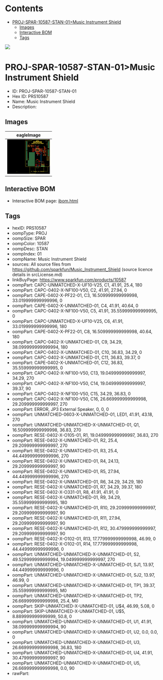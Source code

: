 



Contents
========

* [PROJ-SPAR-10587-STAN-01>Music Instrument Shield](#proj-spar-10587-stan-01music-instrument-shield)
	* [Images](#images)
	* [Interactive BOM](#interactive-bom)
	* [Tags](#tags)
  
![][im]
# PROJ-SPAR-10587-STAN-01>Music Instrument Shield

- ID: PROJ-SPAR-10587-STAN-01
- Hex ID: PRS10587
- Name: Music Instrument Shield
- Description: 

## Images
  
  

|eagleImage|
| :---: |
|[![eagleImage](eagleImage_140.png)](eagleImage_600.png)|

## Interactive BOM

- Interactive BOM page: [ibom.html](kicad/bom/ibom.html)

## Tags

- hexID: PRS10587
- oompType: PROJ
- oompSize: SPAR
- oompColor: 10587
- oompDesc: STAN
- oompIndex: 01
- oompName: Music Instrument Shield
- sources: All source files from https://github.com/sparkfun/Music_Instrument_Shield (source licence details in srcLicense.md)
- linkBuyPage: https://www.sparkfun.com/products/10587
- oompPart: CAPC-UNMATCHED-X-UF10-V25, C1, 41.91, 25.4, 180
- oompPart: CAPC-0402-X-NF100-V50, C2, 41.91, 27.94, 0
- oompPart: CAPE-0402-X-PF22-01, C3, 16.509999999999998, 33.019999999999996, 0
- oompPart: CAPE-0402-X-UNMATCHED-01, C4, 41.91, 40.64, 0
- oompPart: CAPC-0402-X-NF100-V50, C5, 41.91, 35.559999999999995, 0
- oompPart: CAPC-UNMATCHED-X-UF10-V25, C6, 41.91, 33.019999999999996, 180
- oompPart: CAPE-0402-X-PF22-01, C8, 16.509999999999998, 40.64, 180
- oompPart: CAPC-0402-X-UNMATCHED-01, C9, 34.29, 38.099999999999994, 180
- oompPart: CAPC-0402-X-UNMATCHED-01, C10, 36.83, 34.29, 0
- oompPart: CAPC-0402-X-UNMATCHED-01, C11, 36.83, 39.37, 0
- oompPart: CAPE-0402-X-UNMATCHED-01, C12, 36.83, 35.559999999999995, 0
- oompPart: CAPC-0402-X-NF100-V50, C13, 19.049999999999997, 34.29, 270
- oompPart: CAPC-0402-X-NF100-V50, C14, 19.049999999999997, 39.37, 90
- oompPart: CAPC-0402-X-NF100-V50, C15, 34.29, 36.83, 0
- oompPart: CAPC-0402-X-NF100-V50, C16, 26.669999999999998, 29.209999999999997, 270
- oompPart: ERROR, JP3 External Speaker, 0, 0, 0
- oompPart: UNMATCHED-0603-X-UNMATCHED-01, LED1, 41.91, 43.18, 270
- oompPart: UNMATCHED-UNMATCHED-X-UNMATCHED-01, Q1, 16.509999999999998, 36.83, 270
- oompPart: RESE-0402-X-O105-01, R1, 19.049999999999997, 36.83, 270
- oompPart: RESE-0402-X-UNMATCHED-01, R2, 25.4, 29.209999999999997, 270
- oompPart: RESE-0402-X-UNMATCHED-01, R3, 25.4, 44.449999999999996, 270
- oompPart: RESE-0402-X-UNMATCHED-01, R4, 24.13, 29.209999999999997, 90
- oompPart: RESE-0402-X-UNMATCHED-01, R5, 27.94, 44.449999999999996, 270
- oompPart: RESE-0402-X-UNMATCHED-01, R6, 34.29, 34.29, 180
- oompPart: RESE-0402-X-UNMATCHED-01, R7, 34.29, 39.37, 180
- oompPart: RESE-0402-X-O331-01, R8, 41.91, 41.91, 0
- oompPart: RESE-0402-X-UNMATCHED-01, R9, 34.29, 35.559999999999995, 180
- oompPart: RESE-0402-X-UNMATCHED-01, R10, 29.209999999999997, 29.209999999999997, 90
- oompPart: RESE-0402-X-UNMATCHED-01, R11, 27.94, 29.209999999999997, 90
- oompPart: RESE-0402-X-UNMATCHED-01, R12, 30.479999999999997, 29.209999999999997, 90
- oompPart: RESE-0402-X-O102-01, R13, 17.779999999999998, 46.99, 0
- oompPart: RESE-0402-X-O102-01, R14, 17.779999999999998, 44.449999999999996, 0
- oompPart: UNMATCHED-UNMATCHED-X-UNMATCHED-01, S2, 49.529999999999994, 19.049999999999997, 270
- oompPart: UNMATCHED-UNMATCHED-X-UNMATCHED-01, SJ1, 13.97, 44.449999999999996, 0
- oompPart: UNMATCHED-UNMATCHED-X-UNMATCHED-01, SJ2, 13.97, 46.99, 0
- oompPart: UNMATCHED-UNMATCHED-X-UNMATCHED-01, TP1, 39.37, 35.559999999999995, M0
- oompPart: UNMATCHED-UNMATCHED-X-UNMATCHED-01, TP2, 26.669999999999998, 25.4, M0
- oompPart: SKIP-UNMATCHED-X-UNMATCHED-01, U$4, 46.99, 5.08, 0
- oompPart: SKIP-UNMATCHED-X-UNMATCHED-01, U$5, 8.889999999999999, 50.8, 0
- oompPart: UNMATCHED-UNMATCHED-X-UNMATCHED-01, U1, 41.91, 38.099999999999994, 90
- oompPart: UNMATCHED-UNMATCHED-X-UNMATCHED-01, U2, 0.0, 0.0, 0
- oompPart: UNMATCHED-UNMATCHED-X-UNMATCHED-01, U3, 26.669999999999998, 36.83, 180
- oompPart: UNMATCHED-UNMATCHED-X-UNMATCHED-01, U4, 41.91, 30.479999999999997, 90
- oompPart: UNMATCHED-UNMATCHED-X-UNMATCHED-01, U5, 26.669999999999998, 0.0, 90
- rawPart: 



[im]: eagleImage_450.png

